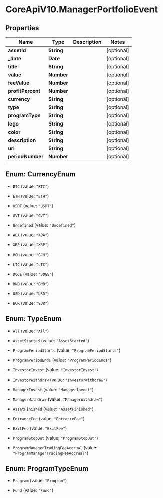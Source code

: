 # CoreApiV10.ManagerPortfolioEvent

## Properties
Name | Type | Description | Notes
------------ | ------------- | ------------- | -------------
**assetId** | **String** |  | [optional] 
**_date** | **Date** |  | [optional] 
**title** | **String** |  | [optional] 
**value** | **Number** |  | [optional] 
**feeValue** | **Number** |  | [optional] 
**profitPercent** | **Number** |  | [optional] 
**currency** | **String** |  | [optional] 
**type** | **String** |  | [optional] 
**programType** | **String** |  | [optional] 
**logo** | **String** |  | [optional] 
**color** | **String** |  | [optional] 
**description** | **String** |  | [optional] 
**url** | **String** |  | [optional] 
**periodNumber** | **Number** |  | [optional] 


<a name="CurrencyEnum"></a>
## Enum: CurrencyEnum


* `BTC` (value: `"BTC"`)

* `ETH` (value: `"ETH"`)

* `USDT` (value: `"USDT"`)

* `GVT` (value: `"GVT"`)

* `Undefined` (value: `"Undefined"`)

* `ADA` (value: `"ADA"`)

* `XRP` (value: `"XRP"`)

* `BCH` (value: `"BCH"`)

* `LTC` (value: `"LTC"`)

* `DOGE` (value: `"DOGE"`)

* `BNB` (value: `"BNB"`)

* `USD` (value: `"USD"`)

* `EUR` (value: `"EUR"`)




<a name="TypeEnum"></a>
## Enum: TypeEnum


* `All` (value: `"All"`)

* `AssetStarted` (value: `"AssetStarted"`)

* `ProgramPeriodStarts` (value: `"ProgramPeriodStarts"`)

* `ProgramPeriodEnds` (value: `"ProgramPeriodEnds"`)

* `InvestorInvest` (value: `"InvestorInvest"`)

* `InvestorWithdraw` (value: `"InvestorWithdraw"`)

* `ManagerInvest` (value: `"ManagerInvest"`)

* `ManagerWithdraw` (value: `"ManagerWithdraw"`)

* `AssetFinished` (value: `"AssetFinished"`)

* `EntranceFee` (value: `"EntranceFee"`)

* `ExitFee` (value: `"ExitFee"`)

* `ProgramStopOut` (value: `"ProgramStopOut"`)

* `ProgramManagerTradingFeeAccrual` (value: `"ProgramManagerTradingFeeAccrual"`)




<a name="ProgramTypeEnum"></a>
## Enum: ProgramTypeEnum


* `Program` (value: `"Program"`)

* `Fund` (value: `"Fund"`)




